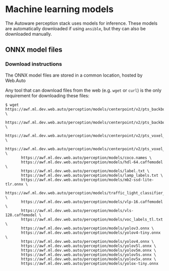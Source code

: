 # Machine learning models

The Autoware perception stack uses models for inference. These models are automatically downloaded if using `ansible`, but they can also be downloaded manually.

## ONNX model files

### Download instructions

The ONNX model files are stored in a common location, hosted by Web.Auto

Any tool that can download files from the web (e.g. `wget` or `curl`) is the only requirement for downloading these files:

```console
$ wget https://awf.ml.dev.web.auto/perception/models/centerpoint/v2/pts_backbone_neck_head_centerpoint_tiny.onnx \
       https://awf.ml.dev.web.auto/perception/models/centerpoint/v2/pts_backbone_neck_head_centerpoint.onnx \
       https://awf.ml.dev.web.auto/perception/models/centerpoint/v2/pts_voxel_encoder_centerpoint_tiny.onnx \
       https://awf.ml.dev.web.auto/perception/models/centerpoint/v2/pts_voxel_encoder_centerpoint.onnx \
       https://awf.ml.dev.web.auto/perception/models/coco.names \
       https://awf.ml.dev.web.auto/perception/models/hdl-64.caffemodel \
       https://awf.ml.dev.web.auto/perception/models/label.txt \
       https://awf.ml.dev.web.auto/perception/models/lamp_labels.txt \
       https://awf.ml.dev.web.auto/perception/models/mb2-ssd-lite-tlr.onnx \
       https://awf.ml.dev.web.auto/perception/models/traffic_light_classifier_mobilenetv2.onnx \
       https://awf.ml.dev.web.auto/perception/models/vlp-16.caffemodel \
       https://awf.ml.dev.web.auto/perception/models/vls-128.caffemodel \
       https://awf.ml.dev.web.auto/perception/models/voc_labels_tl.txt \
       https://awf.ml.dev.web.auto/perception/models/yolov3.onnx \
       https://awf.ml.dev.web.auto/perception/models/yolov4-tiny.onnx \
       https://awf.ml.dev.web.auto/perception/models/yolov4.onnx \
       https://awf.ml.dev.web.auto/perception/models/yolov5l.onnx \
       https://awf.ml.dev.web.auto/perception/models/yolov5m.onnx \
       https://awf.ml.dev.web.auto/perception/models/yolov5s.onnx \
       https://awf.ml.dev.web.auto/perception/models/yolov5x.onnx \
       https://awf.ml.dev.web.auto/perception/models/yolox-tiny.onnx
```
